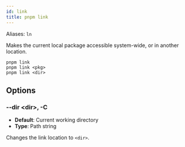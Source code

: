 ```yaml
---
id: link
title: pnpm link
---
```


Aliases: `ln`

Makes the current local package accessible system-wide, or in another location.

```text
pnpm link
pnpm link <pkg>
pnpm link <dir>
```

## Options

### --dir \<dir>, -C

* **Default**: Current working directory
* **Type**: Path string

Changes the link location to `<dir>`.
